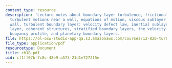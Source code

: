 ```yaml
---
content_type: resource
description: 'Lecture notes about boundary layer turbulence, frictional boundary layers,
  turbulent motions near a wall, equations of motion, viscous sublayer: law of the
  wall, turbulent boundary layer: velocity defect law, inertial sublayer: logarithmic
  layer, coherent structures, stratified boundary layers, the velocity profile, the
  buoyancy profile, and planetary boundary layers.'
file: https://ol-ocw-studio-app-qa.s3.amazonaws.com/courses/12-820-turbulence-in-the-ocean-and-atmosphere-spring-2006/cf1ff07b7c8c48e9a57321d1e7272f5e_ch18.pdf
file_type: application/pdf
resourcetype: Document
title: ch18.pdf
uid: cf1ff07b-7c8c-48e9-a573-21d1e7272f5e
---
```


